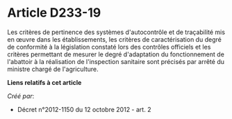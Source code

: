 # Article D233-19

Les critères de pertinence des systèmes d'autocontrôle et de traçabilité mis en œuvre dans les établissements, les critères
de caractérisation du degré de conformité à la législation constaté lors des contrôles officiels et les critères permettant
de mesurer le degré d'adaptation du fonctionnement de l'abattoir à la réalisation de l'inspection sanitaire sont précisés par
arrêté du ministre chargé de l'agriculture.

**Liens relatifs à cet article**

_Créé par_:

  - Décret n°2012-1150 du 12 octobre 2012 - art. 2

